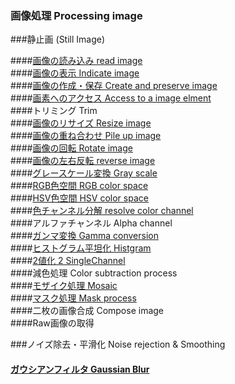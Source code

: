### 画像処理 Processing image
###静止画 (Still Image)

####[画像の読み込み read image](https://github.com/xxxHAL/Processing_image/tree/master/ReadImg)<br> 
####[画像の表示 Indicate image](https://github.com/xxxHAL/Processing_image/tree/master/IndicateImg)<br>
####[画像の作成・保存 Create and preserve image](https://github.com/xxxHAL/Processing_image/tree/master/CreateAndPreserveImg)<br>
####[画素へのアクセス Access to a image elment](https://github.com/xxxHAL/Processing_image/tree/master/AccessElement)<br>
####トリミング  Trim<br>
####[画像のリサイズ Resize image](https://github.com/xxxHAL/Processing_image/tree/master/ResizeImg)<br> 
####[画像の重ね合わせ Pile up image](https://github.com/xxxHAL/Processing_image/tree/master/PileImg)<br>
####[画像の回転 Rotate image](https://github.com/xxxHAL/Processing_image/tree/master/RotateImg)<br>
####[画像の左右反転 reverse image](https://github.com/xxxHAL/Processing_image/tree/master/ReverseImg)<br>
####[グレースケール変換 Gray scale](https://github.com/xxxHAL/Processing_image/tree/master/GrayScale)<br>
####[RGB色空間 RGB color space](https://github.com/xxxHAL/Processing_image/tree/master/RGB)<br>
####[HSV色空間 HSV color space](https://github.com/xxxHAL/Processing_image/tree/master/HSV)<br>
####[色チャンネル分解 resolve color channel](https://github.com/xxxHAL/Processing_image/tree/master/ColorChannel)<br>
####アルファチャンネル Alpha channel<br>
####[ガンマ変換 Gamma conversion](https://github.com/xxxHAL/Processing_image/tree/master/Gamma)<br>
####[ヒストグラム平坦化 Histgram](https://github.com/xxxHAL/Processing_image/tree/master/Histgram)<br>
####[2値化 2 SingleChannel](https://github.com/xxxHAL/Processing_image/tree/master/SingleChannel)<br>
####減色処理 Color subtraction process<br>
####[モザイク処理 Mosaic](https://github.com/xxxHAL/Processing_image/tree/master/Mosaic)<br>
####[マスク処理 Mask process](https://github.com/xxxHAL/Processing_image/tree/master/MaskProcess)<br>
####二枚の画像合成 Compose image<br>
####Raw画像の取得<br>

###ノイズ除去・平滑化 Noise rejection & Smoothing
#### [ガウシアンフィルタ Gaussian Blur](https://github.com/xxxHAL/Processing_image/tree/master/Gaussian)<br>

